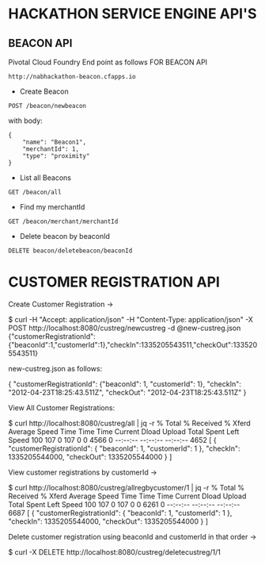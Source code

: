 # HACKATHON SERVICE ENGINE API'S

## BEACON API

Pivotal Cloud Foundry End point as follows FOR BEACON API

```
http://nabhackathon-beacon.cfapps.io
```

- Create Beacon 

```POST /beacon/newbeacon```

with body:

```
{
    "name": "Beacon1",
    "merchantId": 1,
    "type": "proximity"
}
```

- List all Beacons 

```GET /beacon/all```

- Find my merchantId

```GET /beacon/merchant/merchantId```

- Delete beacon by beaconId

```DELETE beacon/deletebeacon/beaconId```

# CUSTOMER REGISTRATION API 

Create Customer Registration ->

$ curl -H "Accept: application/json" -H "Content-Type: application/json" -X POST http://localhost:8080/custreg/newcustreg -d @new-custreg.json
{"customerRegistrationId":{"beaconId":1,"customerId":1},"checkIn":1335205543511,"checkOut":1335205543511}

new-custreg.json as follows:

{
    "customerRegistrationId":
       {"beaconId": 1,
        "customerId": 1},
    "checkIn": "2012-04-23T18:25:43.511Z",
    "checkOut": "2012-04-23T18:25:43.511Z"
}

View All Customer Registrations:

$ curl http://localhost:8080/custreg/all | jq -r
  % Total    % Received % Xferd  Average Speed   Time    Time     Time  Current
                                 Dload  Upload   Total   Spent    Left  Speed
100   107    0   107    0     0   4566      0 --:--:-- --:--:-- --:--:--  4652
[
  {
    "customerRegistrationId": {
      "beaconId": 1,
      "customerId": 1
    },
    "checkIn": 1335205544000,
    "checkOut": 1335205544000
  }
]

View customer registrations by customerId ->

$ curl http://localhost:8080/custreg/allregbycustomer/1 | jq -r
  % Total    % Received % Xferd  Average Speed   Time    Time     Time  Current
                                 Dload  Upload   Total   Spent    Left  Speed
100   107    0   107    0     0   6261      0 --:--:-- --:--:-- --:--:--  6687
[
  {
    "customerRegistrationId": {
      "beaconId": 1,
      "customerId": 1
    },
    "checkIn": 1335205544000,
    "checkOut": 1335205544000
  }
]

Delete customer registration using beaconId and customerId in that order ->

$ curl -X DELETE http://localhost:8080/custreg/deletecustreg/1/1

